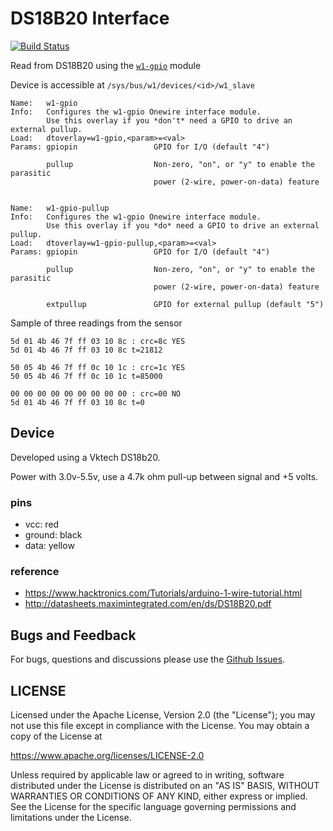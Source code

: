 DS18B20 Interface
==========================
[![Build Status](https://travis-ci.org/jw3/DS18b20.svg?branch=master)](https://travis-ci.org/jw3/DS18B20)

Read from DS18B20 using the [`w1-gpio`](https://github.com/raspberrypi/firmware/tree/master/boot/overlays) module

Device is accessible at `/sys/bus/w1/devices/<id>/w1_slave`


```
Name:   w1-gpio
Info:   Configures the w1-gpio Onewire interface module.
        Use this overlay if you *don't* need a GPIO to drive an external pullup.
Load:   dtoverlay=w1-gpio,<param>=<val>
Params: gpiopin                 GPIO for I/O (default "4")

        pullup                  Non-zero, "on", or "y" to enable the parasitic
                                power (2-wire, power-on-data) feature


Name:   w1-gpio-pullup
Info:   Configures the w1-gpio Onewire interface module.
        Use this overlay if you *do* need a GPIO to drive an external pullup.
Load:   dtoverlay=w1-gpio-pullup,<param>=<val>
Params: gpiopin                 GPIO for I/O (default "4")

        pullup                  Non-zero, "on", or "y" to enable the parasitic
                                power (2-wire, power-on-data) feature

        extpullup               GPIO for external pullup (default "5")

```


Sample of three readings from the sensor

```
5d 01 4b 46 7f ff 03 10 8c : crc=8c YES
5d 01 4b 46 7f ff 03 10 8c t=21812
```

```
50 05 4b 46 7f ff 0c 10 1c : crc=1c YES
50 05 4b 46 7f ff 0c 10 1c t=85000
```

```
00 00 00 00 00 00 00 00 00 : crc=00 NO
5d 01 4b 46 7f ff 03 10 8c t=0
```


## Device

Developed using a Vktech DS18b20.

Power with 3.0v-5.5v, use a 4.7k ohm pull-up between signal and +5 volts.

### pins

- vcc: red
- ground: black 
- data: yellow

### reference

- https://www.hacktronics.com/Tutorials/arduino-1-wire-tutorial.html
- http://datasheets.maximintegrated.com/en/ds/DS18B20.pdf

## Bugs and Feedback

For bugs, questions and discussions please use the [Github Issues](https://github.com/jw3/DS18B20/issues).

## LICENSE

Licensed under the Apache License, Version 2.0 (the "License");
you may not use this file except in compliance with the License.
You may obtain a copy of the License at

<https://www.apache.org/licenses/LICENSE-2.0>

Unless required by applicable law or agreed to in writing, software
distributed under the License is distributed on an "AS IS" BASIS,
WITHOUT WARRANTIES OR CONDITIONS OF ANY KIND, either express or implied.
See the License for the specific language governing permissions and
limitations under the License.
